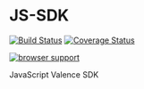 JS-SDK
======

[![Build Status](https://travis-ci.org/Desire2Learn-Valence/valence-sdk-javascript.svg)](https://travis-ci.org/Desire2Learn-Valence/valence-sdk-javascript) [![Coverage Status](http://img.shields.io/coveralls/Desire2Learn-Valence/valence-sdk-javascript.svg)](https://coveralls.io/r/Desire2Learn-Valence/valence-sdk-javascript)

[![browser support](https://ci.testling.com/Desire2Learn-Valence/valence-sdk-javascript.png)](https://ci.testling.com/Desire2Learn-Valence/valence-sdk-javascript)

JavaScript Valence SDK
